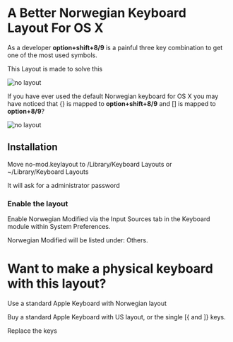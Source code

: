 # A Better Norwegian Keyboard Layout For OS X

As a developer **option+shift+8/9** is a painful three key combination to get one of the most used symbols.

This Layout is made to solve this

![no layout](https://github.com/alexanderhoset/norwegian-keybord-layout/raw/master/img/no-mod-layout.png)

If you have ever used the default Norwegian keyboard for OS X you may have noticed that {} is mapped to **option+shift+8/9** and [] is mapped to **option+8/9**?

![no layout](https://github.com/alexanderhoset/norwegian-keybord-layout/raw/master/img/no-layout.png)

## Installation 

Move no-mod.keylayout to /Library/Keyboard Layouts 
or ~/Library/Keyboard Layouts

It will ask for a administrator password

### Enable the layout

Enable Norwegian Modified via the Input Sources tab in the Keyboard module within System Preferences. 

Norwegian Modified will be listed under: Others.

# Want to make a physical keyboard with this layout? 

Use a standard Apple Keyboard with Norwegian layout

Buy a standard Apple Keyboard with US layout, or the single [{ and ]} keys.

Replace the keys